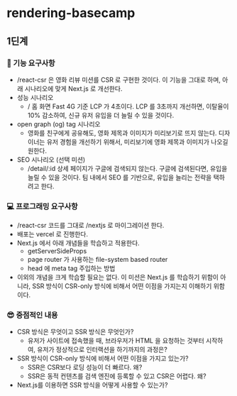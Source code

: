 # rendering-basecamp

## 1딘계

### 🎯 기능 요구사항

- /react-csr 은 영화 리뷰 미션를 CSR 로 구현한 것이다. 이 기능을 그대로 하며, 아래 시나리오에 맞게 Next.js 로 개선한다.
- 성능 시나리오
  - / 홈 화면 Fast 4G 기준 LCP 가 4초이다. LCP 를 3초까지 개선하면, 이탈율이 10% 감소하여, 신규 유저 유입을 더 늘릴 수 있을 것이다.
- open graph (og) tag 시나리오
  - 영화를 친구에게 공유해도, 영화 제목과 이미지가 미리보기로 뜨지 않는다. 디자이너는 유저 경험을 개선하기 위해서, 미리보기에 영화 제목과 이미지가 나오길 원한다.
- SEO 시나리오 (선택 미션)
  - /detail/:id 상세 페이지가 구글에 검색되지 않는다. 구글에 검색된다면, 유입을 늘릴 수 있을 것이다. 팀 내에서 SEO 를 기반으로, 유입을 늘리는 전략을 택하려고 한다.

### 💻 프로그래밍 요구사항

- /react-csr 코드를 그대로 /nextjs 로 마이그레이션 한다.
- 배포는 vercel 로 진행한다.
- Next.js 에서 아래 개념들을 학습하고 적용한다.
  - getServerSideProps
  - page router 가 사용하는 file-system based router
  - head 에 meta tag 주입하는 방법
- 이외의 개념을 크게 학습할 필요는 없다. 이 미션은 Next.js 를 학습하기 위함이 아니라, SSR 방식이 CSR-only 방식에 비해서 어떤 이점을 가지는지 이해하기 위함이다.

### 😎 중점적인 내용

- CSR 방식은 무엇이고 SSR 방식은 무엇인가?
  - 유저가 사이트에 접속했을 때, 브라우저가 HTML 을 요청하는 것부터 시작하여, 유저가 정상적으로 인터랙션을 하기까지의 과정은?
- SSR 방식이 CSR-only 방식에 비해서 어떤 이점을 가지고 있는가?
  - SSR은 CSR보다 로딩 성능이 더 빠르다. 왜?
  - SSR은 동적 컨텐츠를 검색 엔진에 등록할 수 있고 CSR은 어렵다. 왜?
- Next.js를 이용하면 SSR 방식을 어떻게 사용할 수 있는가?

